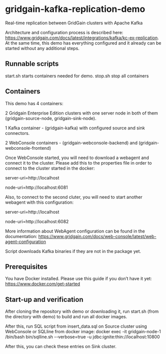 # gridgain-kafka-replication-demo
Real-time replication between GridGain clusters with Apache Kafka

Architecture and configuration process is described here: https://www.gridgain.com/docs/latest/integrations/kafka/kc-ex-replication. At the same time, this demo has everything configured and it already can be started without any additional steps.


## Runnable scripts
start.sh starts containers needed for demo.
stop.sh stop all containers

## Containers
This demo has 4 containers:

2 Gridgain Enterprise Edition clusters with one server node in both of them (gridgain-source-node, gridgain-sink-node).

1 Kafka container - (gridgain-kafka) with configured source and sink connectors.

2 WebConsole containers - (gridgain-webconsole-backend) and (gridgain-webconsole-frontend)

Once WebConsole started, you will need to download a webagent and connect it to the cluster. Please add this to the properties file in order to connect to the cluster started in the docker:

server-uri=http://localhost

node-uri=http://localhost:6081

Also, to connect to the second cluter, you will need to start another webagent with this configuration:

server-uri=http://localhost

node-uri=http://localhost:6082

More information about WebAgent configuration can be found in the documentation: https://www.gridgain.com/docs/web-console/latest/web-agent-configuration

Script downloads Kafka binaries if they are not in the package yet.

## Prerequisites
You have Docker installed. Please use this guide if you don’t have it yet: https://www.docker.com/get-started

## Start-up and verification
After cloning the repository with demo or downloading it, run start.sh (from the directory with demo) to build and run all docker images.

After this, run SQL script from insert_data.sql on Source cluster using WebConsole or SQLline from docker image:
docker exec -it gridgain-node-1 /bin/bash
bin/sqlline.sh --verbose=true -u jdbc:ignite:thin://localhost:10800

After this, you can check these entries on Sink cluster.


